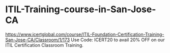 # ITIL-Training-course-in-San-Jose-CA
https://www.icertglobal.com/course/ITIL-Foundation-Certification-Training-San-Jose-CA/Classroom/1/173     Use Code: ICERT20 to avail 20% OFF on our ITIL Certification Classroom Training.
